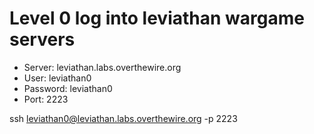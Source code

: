 # Level 0 log into leviathan wargame servers

- Server: leviathan.labs.overthewire.org
- User: leviathan0
- Password: leviathan0
- Port: 2223

ssh leviathan0@leviathan.labs.overthewire.org -p 2223
